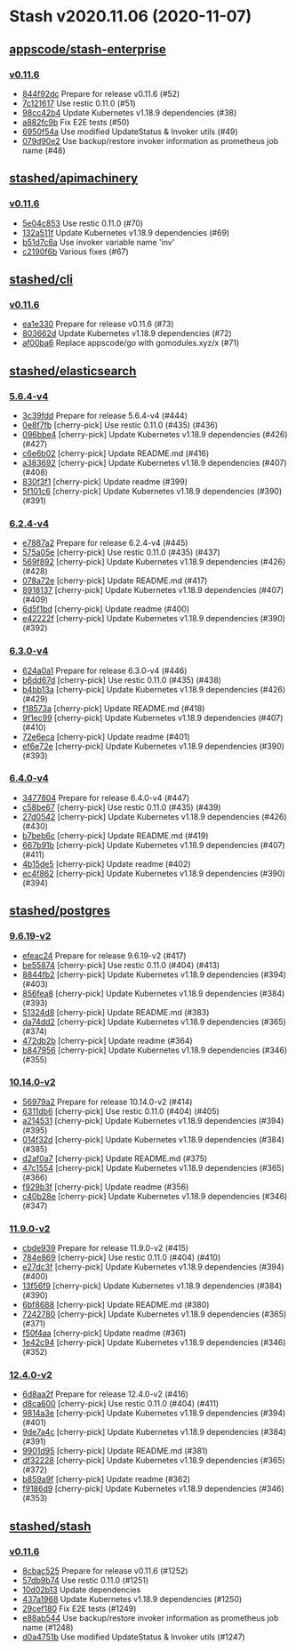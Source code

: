 # Stash v2020.11.06 (2020-11-07)


## [appscode/stash-enterprise](https://github.com/appscode/stash-enterprise)

### [v0.11.6](https://github.com/appscode/stash-enterprise/releases/tag/v0.11.6)

- [844f92dc](https://github.com/appscode/stash-enterprise/commit/844f92dc) Prepare for release v0.11.6 (#52)
- [7c121617](https://github.com/appscode/stash-enterprise/commit/7c121617) Use restic 0.11.0 (#51)
- [98cc42b4](https://github.com/appscode/stash-enterprise/commit/98cc42b4) Update Kubernetes v1.18.9 dependencies (#38)
- [a882fc9b](https://github.com/appscode/stash-enterprise/commit/a882fc9b) Fix E2E tests (#50)
- [6950f54a](https://github.com/appscode/stash-enterprise/commit/6950f54a) Use modified UpdateStatus & Invoker utils (#49)
- [079d90e2](https://github.com/appscode/stash-enterprise/commit/079d90e2) Use backup/restore invoker information as prometheus job name (#48)



## [stashed/apimachinery](https://github.com/stashed/apimachinery)

### [v0.11.6](https://github.com/stashed/apimachinery/releases/tag/v0.11.6)

- [5e04c853](https://github.com/stashed/apimachinery/commit/5e04c853) Use restic 0.11.0 (#70)
- [132a511f](https://github.com/stashed/apimachinery/commit/132a511f) Update Kubernetes v1.18.9 dependencies (#69)
- [b51d7c6a](https://github.com/stashed/apimachinery/commit/b51d7c6a) Use invoker variable name 'inv'
- [c2190f6b](https://github.com/stashed/apimachinery/commit/c2190f6b) Various fixes (#67)



## [stashed/cli](https://github.com/stashed/cli)

### [v0.11.6](https://github.com/stashed/cli/releases/tag/v0.11.6)

- [ea1e330](https://github.com/stashed/cli/commit/ea1e330) Prepare for release v0.11.6 (#73)
- [803662d](https://github.com/stashed/cli/commit/803662d) Update Kubernetes v1.18.9 dependencies (#72)
- [af00ba6](https://github.com/stashed/cli/commit/af00ba6) Replace appscode/go with gomodules.xyz/x (#71)



## [stashed/elasticsearch](https://github.com/stashed/elasticsearch)

### [5.6.4-v4](https://github.com/stashed/elasticsearch/releases/tag/5.6.4-v4)

- [3c39fdd](https://github.com/stashed/elasticsearch/commit/3c39fdd) Prepare for release 5.6.4-v4 (#444)
- [0e8f7fb](https://github.com/stashed/elasticsearch/commit/0e8f7fb) [cherry-pick] Use restic 0.11.0 (#435) (#436)
- [096bbe4](https://github.com/stashed/elasticsearch/commit/096bbe4) [cherry-pick] Update Kubernetes v1.18.9 dependencies (#426) (#427)
- [c6e6b02](https://github.com/stashed/elasticsearch/commit/c6e6b02) [cherry-pick] Update README.md (#416)
- [a383692](https://github.com/stashed/elasticsearch/commit/a383692) [cherry-pick] Update Kubernetes v1.18.9 dependencies (#407) (#408)
- [830f3f1](https://github.com/stashed/elasticsearch/commit/830f3f1) [cherry-pick] Update readme (#399)
- [5f101c6](https://github.com/stashed/elasticsearch/commit/5f101c6) [cherry-pick] Update Kubernetes v1.18.9 dependencies (#390) (#391)


### [6.2.4-v4](https://github.com/stashed/elasticsearch/releases/tag/6.2.4-v4)

- [e7887a2](https://github.com/stashed/elasticsearch/commit/e7887a2) Prepare for release 6.2.4-v4 (#445)
- [575a05e](https://github.com/stashed/elasticsearch/commit/575a05e) [cherry-pick] Use restic 0.11.0 (#435) (#437)
- [569f892](https://github.com/stashed/elasticsearch/commit/569f892) [cherry-pick] Update Kubernetes v1.18.9 dependencies (#426) (#428)
- [078a72e](https://github.com/stashed/elasticsearch/commit/078a72e) [cherry-pick] Update README.md (#417)
- [8918137](https://github.com/stashed/elasticsearch/commit/8918137) [cherry-pick] Update Kubernetes v1.18.9 dependencies (#407) (#409)
- [6d5f1bd](https://github.com/stashed/elasticsearch/commit/6d5f1bd) [cherry-pick] Update readme (#400)
- [e42222f](https://github.com/stashed/elasticsearch/commit/e42222f) [cherry-pick] Update Kubernetes v1.18.9 dependencies (#390) (#392)


### [6.3.0-v4](https://github.com/stashed/elasticsearch/releases/tag/6.3.0-v4)

- [624a0a1](https://github.com/stashed/elasticsearch/commit/624a0a1) Prepare for release 6.3.0-v4 (#446)
- [b6dd67d](https://github.com/stashed/elasticsearch/commit/b6dd67d) [cherry-pick] Use restic 0.11.0 (#435) (#438)
- [b4bb13a](https://github.com/stashed/elasticsearch/commit/b4bb13a) [cherry-pick] Update Kubernetes v1.18.9 dependencies (#426) (#429)
- [f18573a](https://github.com/stashed/elasticsearch/commit/f18573a) [cherry-pick] Update README.md (#418)
- [9f1ec99](https://github.com/stashed/elasticsearch/commit/9f1ec99) [cherry-pick] Update Kubernetes v1.18.9 dependencies (#407) (#410)
- [72e6eca](https://github.com/stashed/elasticsearch/commit/72e6eca) [cherry-pick] Update readme (#401)
- [ef6e72e](https://github.com/stashed/elasticsearch/commit/ef6e72e) [cherry-pick] Update Kubernetes v1.18.9 dependencies (#390) (#393)


### [6.4.0-v4](https://github.com/stashed/elasticsearch/releases/tag/6.4.0-v4)

- [3477804](https://github.com/stashed/elasticsearch/commit/3477804) Prepare for release 6.4.0-v4 (#447)
- [c58be67](https://github.com/stashed/elasticsearch/commit/c58be67) [cherry-pick] Use restic 0.11.0 (#435) (#439)
- [27d0542](https://github.com/stashed/elasticsearch/commit/27d0542) [cherry-pick] Update Kubernetes v1.18.9 dependencies (#426) (#430)
- [b7beb6c](https://github.com/stashed/elasticsearch/commit/b7beb6c) [cherry-pick] Update README.md (#419)
- [667b91b](https://github.com/stashed/elasticsearch/commit/667b91b) [cherry-pick] Update Kubernetes v1.18.9 dependencies (#407) (#411)
- [4b15de5](https://github.com/stashed/elasticsearch/commit/4b15de5) [cherry-pick] Update readme (#402)
- [ec4f862](https://github.com/stashed/elasticsearch/commit/ec4f862) [cherry-pick] Update Kubernetes v1.18.9 dependencies (#390) (#394)



## [stashed/postgres](https://github.com/stashed/postgres)

### [9.6.19-v2](https://github.com/stashed/postgres/releases/tag/9.6.19-v2)

- [efeac24](https://github.com/stashed/postgres/commit/efeac24) Prepare for release 9.6.19-v2 (#417)
- [be55874](https://github.com/stashed/postgres/commit/be55874) [cherry-pick] Use restic 0.11.0 (#404) (#413)
- [8844fb2](https://github.com/stashed/postgres/commit/8844fb2) [cherry-pick] Update Kubernetes v1.18.9 dependencies (#394) (#403)
- [856fea8](https://github.com/stashed/postgres/commit/856fea8) [cherry-pick] Update Kubernetes v1.18.9 dependencies (#384) (#393)
- [51324d8](https://github.com/stashed/postgres/commit/51324d8) [cherry-pick] Update README.md (#383)
- [da74dd2](https://github.com/stashed/postgres/commit/da74dd2) [cherry-pick] Update Kubernetes v1.18.9 dependencies (#365) (#374)
- [472db2b](https://github.com/stashed/postgres/commit/472db2b) [cherry-pick] Update readme (#364)
- [b847956](https://github.com/stashed/postgres/commit/b847956) [cherry-pick] Update Kubernetes v1.18.9 dependencies (#346) (#355)


### [10.14.0-v2](https://github.com/stashed/postgres/releases/tag/10.14.0-v2)

- [56979a2](https://github.com/stashed/postgres/commit/56979a2) Prepare for release 10.14.0-v2 (#414)
- [6311db6](https://github.com/stashed/postgres/commit/6311db6) [cherry-pick] Use restic 0.11.0 (#404) (#405)
- [a214531](https://github.com/stashed/postgres/commit/a214531) [cherry-pick] Update Kubernetes v1.18.9 dependencies (#394) (#395)
- [014f32d](https://github.com/stashed/postgres/commit/014f32d) [cherry-pick] Update Kubernetes v1.18.9 dependencies (#384) (#385)
- [d2af0a7](https://github.com/stashed/postgres/commit/d2af0a7) [cherry-pick] Update README.md (#375)
- [47c1554](https://github.com/stashed/postgres/commit/47c1554) [cherry-pick] Update Kubernetes v1.18.9 dependencies (#365) (#366)
- [f929b3f](https://github.com/stashed/postgres/commit/f929b3f) [cherry-pick] Update readme (#356)
- [c40b28e](https://github.com/stashed/postgres/commit/c40b28e) [cherry-pick] Update Kubernetes v1.18.9 dependencies (#346) (#347)


### [11.9.0-v2](https://github.com/stashed/postgres/releases/tag/11.9.0-v2)

- [cbde939](https://github.com/stashed/postgres/commit/cbde939) Prepare for release 11.9.0-v2 (#415)
- [784e869](https://github.com/stashed/postgres/commit/784e869) [cherry-pick] Use restic 0.11.0 (#404) (#410)
- [e27dc3f](https://github.com/stashed/postgres/commit/e27dc3f) [cherry-pick] Update Kubernetes v1.18.9 dependencies (#394) (#400)
- [13f56f9](https://github.com/stashed/postgres/commit/13f56f9) [cherry-pick] Update Kubernetes v1.18.9 dependencies (#384) (#390)
- [6bf8688](https://github.com/stashed/postgres/commit/6bf8688) [cherry-pick] Update README.md (#380)
- [7242780](https://github.com/stashed/postgres/commit/7242780) [cherry-pick] Update Kubernetes v1.18.9 dependencies (#365) (#371)
- [f50f4aa](https://github.com/stashed/postgres/commit/f50f4aa) [cherry-pick] Update readme (#361)
- [1e42c94](https://github.com/stashed/postgres/commit/1e42c94) [cherry-pick] Update Kubernetes v1.18.9 dependencies (#346) (#352)


### [12.4.0-v2](https://github.com/stashed/postgres/releases/tag/12.4.0-v2)

- [6d8aa2f](https://github.com/stashed/postgres/commit/6d8aa2f) Prepare for release 12.4.0-v2 (#416)
- [d8ca600](https://github.com/stashed/postgres/commit/d8ca600) [cherry-pick] Use restic 0.11.0 (#404) (#411)
- [9814a3e](https://github.com/stashed/postgres/commit/9814a3e) [cherry-pick] Update Kubernetes v1.18.9 dependencies (#394) (#401)
- [9de7a4c](https://github.com/stashed/postgres/commit/9de7a4c) [cherry-pick] Update Kubernetes v1.18.9 dependencies (#384) (#391)
- [9901d95](https://github.com/stashed/postgres/commit/9901d95) [cherry-pick] Update README.md (#381)
- [df32228](https://github.com/stashed/postgres/commit/df32228) [cherry-pick] Update Kubernetes v1.18.9 dependencies (#365) (#372)
- [b859a9f](https://github.com/stashed/postgres/commit/b859a9f) [cherry-pick] Update readme (#362)
- [f9186d9](https://github.com/stashed/postgres/commit/f9186d9) [cherry-pick] Update Kubernetes v1.18.9 dependencies (#346) (#353)



## [stashed/stash](https://github.com/stashed/stash)

### [v0.11.6](https://github.com/stashed/stash/releases/tag/v0.11.6)

- [8cbac525](https://github.com/stashed/stash/commit/8cbac525) Prepare for release v0.11.6 (#1252)
- [57db9b74](https://github.com/stashed/stash/commit/57db9b74) Use restic 0.11.0 (#1251)
- [10d02b13](https://github.com/stashed/stash/commit/10d02b13) Update dependencies
- [437a1968](https://github.com/stashed/stash/commit/437a1968) Update Kubernetes v1.18.9 dependencies (#1250)
- [29cef180](https://github.com/stashed/stash/commit/29cef180) Fix E2E tests (#1249)
- [e88ab544](https://github.com/stashed/stash/commit/e88ab544) Use backup/restore invoker information as prometheus job name (#1248)
- [d0a4751b](https://github.com/stashed/stash/commit/d0a4751b) Use modified UpdateStatus & Invoker utils (#1247)



